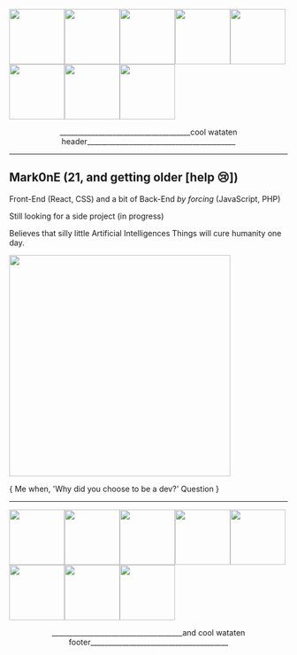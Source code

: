 <img src="https://media.tenor.com/MR7k-TyLM7wAAAAj/zebnat-dizzy.gif" width="100"><img src="https://media.tenor.com/MR7k-TyLM7wAAAAj/zebnat-dizzy.gif" width="100"><img src="https://media.tenor.com/MR7k-TyLM7wAAAAj/zebnat-dizzy.gif" width="100"><img src="https://media.tenor.com/MR7k-TyLM7wAAAAj/zebnat-dizzy.gif" width="100"><img src="https://media.tenor.com/MR7k-TyLM7wAAAAj/zebnat-dizzy.gif" width="100"><img src="https://media.tenor.com/MR7k-TyLM7wAAAAj/zebnat-dizzy.gif" width="100"><img src="https://media.tenor.com/MR7k-TyLM7wAAAAj/zebnat-dizzy.gif" width="100"><img src="https://media.tenor.com/MR7k-TyLM7wAAAAj/zebnat-dizzy.gif" width="100">
<div style="text-align:center;">
   _____________________________________cool wataten header__________________________________________
</div>

<!-- Your main content here -->



-----------------------------------------------------------------------------------------------------

Mark0nE (21, and getting older [help 😢])
-----------------------------------------------------------------------------------------------------
Front-End (React, CSS) and a bit of Back-End *by forcing* (JavaScript, PHP)

Still looking for a side project (in progress)

Believes that silly little Artificial Intelligences Things will cure humanity one day.



<img src="https://64.media.tumblr.com/7ececbd327958fb4838ada54ca9beffe/0f43b55d66a51664-64/s500x750/365c3dd89e44128bc33ae2dbe62a1711ce412ede.gifv" width="400">

{ Me when, 'Why did you choose to be a dev?' Question }


-----------------------------------------------------------------------------------------------------

<img src="https://media.tenor.com/MR7k-TyLM7wAAAAj/zebnat-dizzy.gif" width="100"><img src="https://media.tenor.com/MR7k-TyLM7wAAAAj/zebnat-dizzy.gif" width="100"><img src="https://media.tenor.com/MR7k-TyLM7wAAAAj/zebnat-dizzy.gif" width="100"><img src="https://media.tenor.com/MR7k-TyLM7wAAAAj/zebnat-dizzy.gif" width="100"><img src="https://media.tenor.com/MR7k-TyLM7wAAAAj/zebnat-dizzy.gif" width="100"><img src="https://media.tenor.com/MR7k-TyLM7wAAAAj/zebnat-dizzy.gif" width="100"><img src="https://media.tenor.com/MR7k-TyLM7wAAAAj/zebnat-dizzy.gif" width="100"><img src="https://media.tenor.com/MR7k-TyLM7wAAAAj/zebnat-dizzy.gif" width="100">
<div style="text-align:center;">
  _____________________________________and cool wataten footer_______________________________________
</div>


